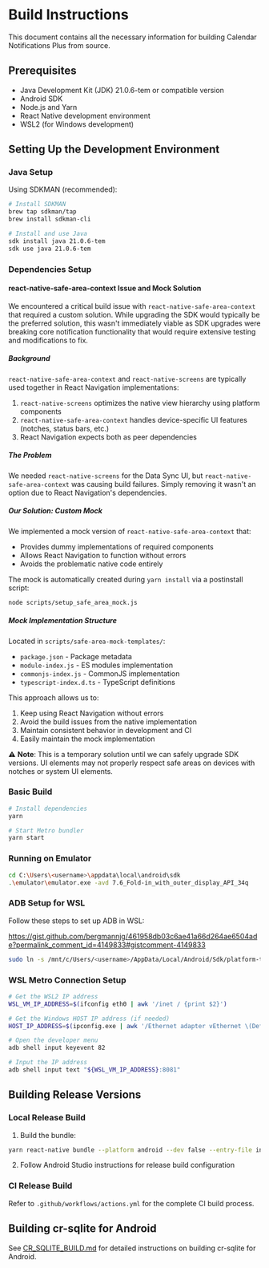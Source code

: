 # Build Instructions

This document contains all the necessary information for building Calendar Notifications Plus from source.

## Prerequisites

- Java Development Kit (JDK) 21.0.6-tem or compatible version
- Android SDK
- Node.js and Yarn
- React Native development environment
- WSL2 (for Windows development)

## Setting Up the Development Environment

### Java Setup

Using SDKMAN (recommended):
```bash
# Install SDKMAN
brew tap sdkman/tap
brew install sdkman-cli

# Install and use Java
sdk install java 21.0.6-tem
sdk use java 21.0.6-tem
```

### Dependencies Setup

#### react-native-safe-area-context Issue and Mock Solution

We encountered a critical build issue with `react-native-safe-area-context` that required a custom solution. While upgrading the SDK would typically be the preferred solution, this wasn't immediately viable as SDK upgrades were breaking core notification functionality that would require extensive testing and modifications to fix.

##### Background

`react-native-safe-area-context` and `react-native-screens` are typically used together in React Navigation implementations:
1. `react-native-screens` optimizes the native view hierarchy using platform components
2. `react-native-safe-area-context` handles device-specific UI features (notches, status bars, etc.)
3. React Navigation expects both as peer dependencies

##### The Problem

We needed `react-native-screens` for the Data Sync UI, but `react-native-safe-area-context` was causing build failures. Simply removing it wasn't an option due to React Navigation's dependencies.

##### Our Solution: Custom Mock

We implemented a mock version of `react-native-safe-area-context` that:
- Provides dummy implementations of required components
- Allows React Navigation to function without errors
- Avoids the problematic native code entirely

The mock is automatically created during `yarn install` via a postinstall script:
```bash
node scripts/setup_safe_area_mock.js
```

##### Mock Implementation Structure

Located in `scripts/safe-area-mock-templates/`:
- `package.json` - Package metadata
- `module-index.js` - ES modules implementation
- `commonjs-index.js` - CommonJS implementation
- `typescript-index.d.ts` - TypeScript definitions

This approach allows us to:
1. Keep using React Navigation without errors
2. Avoid the build issues from the native implementation
3. Maintain consistent behavior in development and CI
4. Easily maintain the mock implementation

⚠️ **Note**: This is a temporary solution until we can safely upgrade SDK versions. UI elements may not properly respect safe areas on devices with notches or system UI elements.

### Basic Build

```bash
# Install dependencies
yarn 

# Start Metro bundler
yarn start
```

### Running on Emulator

```bash
cd C:\Users\<username>\appdata\local\android\sdk
.\emulator\emulator.exe -avd 7.6_Fold-in_with_outer_display_API_34q
```

### ADB Setup for WSL

Follow these steps to set up ADB in WSL:

https://gist.github.com/bergmannjg/461958db03c6ae41a66d264ae6504ade?permalink_comment_id=4149833#gistcomment-4149833

```bash
sudo ln -s /mnt/c/Users/<username>/AppData/Local/Android/Sdk/platform-tools/adb.exe /home/<username>/android/platform-tools/adb
```

### WSL Metro Connection Setup

```bash
# Get the WSL2 IP address
WSL_VM_IP_ADDRESS=$(ifconfig eth0 | awk '/inet / {print $2}')

# Get the Windows HOST IP address (if needed)
HOST_IP_ADDRESS=$(ipconfig.exe | awk '/Ethernet adapter vEthernet \(Default Switch\):/{i=1; next} i && /IPv4 Address/{print $NF; exit}' | sed 's/^[ \t]*//')

# Open the developer menu
adb shell input keyevent 82

# Input the IP address
adb shell input text "${WSL_VM_IP_ADDRESS}:8081"
```

## Building Release Versions

### Local Release Build

1. Build the bundle:
```bash
yarn react-native bundle --platform android --dev false --entry-file index.tsx --bundle-output android/app/src/main/assets/index.android.bundle  --assets-dest android/app/src/main/res/
```

2. Follow Android Studio instructions for release build configuration

### CI Release Build

Refer to `.github/workflows/actions.yml` for the complete CI build process.

## Building cr-sqlite for Android

See [CR_SQLITE_BUILD.md](CR_SQLITE_BUILD.md) for detailed instructions on building cr-sqlite for Android. 